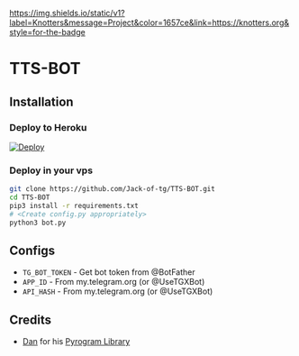 

https://img.shields.io/static/v1?label=Knotters&message=Project&color=1657ce&link=https://knotters.org&style=for-the-badge

# TTS-BOT

## Installation

### Deploy to Heroku
[![Deploy](https://www.herokucdn.com/deploy/button.svg)](https://heroku.com/deploy?template=https://github.com/unknownkidnapper/TTS-BOT)

### Deploy in your vps
```sh
git clone https://github.com/Jack-of-tg/TTS-BOT.git
cd TTS-BOT
pip3 install -r requirements.txt
# <Create config.py appropriately>
python3 bot.py
```

## Configs

* `TG_BOT_TOKEN`  - Get bot token from @BotFather
* `APP_ID`        - From my.telegram.org (or @UseTGXBot)
* `API_HASH`      - From my.telegram.org (or @UseTGXBot)

## Credits

* [Dan](https://telegram.dog/haskell) for his [Pyrogram Library](https://github.com/pyrogram/pyrogram)
